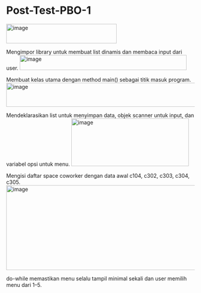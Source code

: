 # Post-Test-PBO-1
<img width="295" height="52" alt="image" src="https://github.com/user-attachments/assets/60ad76fb-f3fb-4b1e-8307-0d01a2b66e10" />

Mengimpor library untuk membuat list dinamis dan membaca input dari user.
<img width="446" height="40" alt="image" src="https://github.com/user-attachments/assets/2ece2f5b-d98c-4a42-a3de-0c2f2291560c" />

Membuat kelas utama dengan method main() sebagai titik masuk program.
<img width="571" height="64" alt="image" src="https://github.com/user-attachments/assets/83285f7a-11f9-4370-8826-e7503396bb76" />

Mendeklarasikan list untuk menyimpan data, objek scanner untuk input, dan variabel opsi untuk menu.
<img width="314" height="127" alt="image" src="https://github.com/user-attachments/assets/12c2435a-6eaa-406c-80ca-1bda97bcd615" />

Mengisi daftar space coworker dengan data awal c104, c302, c303, c304, c305.
<img width="687" height="226" alt="image" src="https://github.com/user-attachments/assets/a394c507-e023-4878-aa40-3bd894390d84" />

do-while memastikan menu selalu tampil minimal sekali dan user memilih menu dari 1–5.
